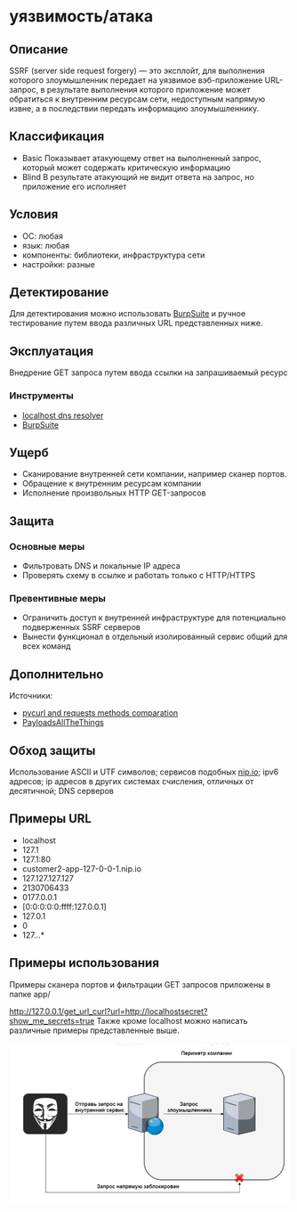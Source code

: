 # уязвимость/атака

## Описание
SSRF (server side request forgery) — это эксплойт, для выполнения которого злоумышленник передает на уязвимое вэб-приложение URL-запрос, в результате выполнения которого приложение может обратиться к внутренним ресурсам сети, недоступным напрямую извне, а в последствии передать информацию злоумышленнику.

## Классификация
- Basic
Показывает атакующему ответ на выполненный запрос, который может содержать критическую информацию
- Blind
В результате атакующий не видит ответа на запрос, но приложение его исполняет

## Условия
- ОС: любая
- язык: любая
- компоненты: библиотеки, инфраструктура сети
- настройки: разные

## Детектирование
Для детектирования можно использовать [BurpSuite](https://portswigger.net/burp) и ручное тестирование путем ввода различных URL представленных ниже.


## Эксплуатация
Внедрение GET запроса путем ввода ссылки на запрашиваемый ресурс


### Инструменты
- [localhost dns resolver](https://nip.io/)
- [BurpSuite](https://portswigger.net/burp)

## Ущерб
- Сканирование внутренней сети компании, например сканер портов.
- Обращение к внутренним ресурсам компании
- Исполнение произвольных HTTP GET-запросов

## Защита
### Основные меры
- Фильтровать DNS и локальные IP адреса
- Проверять схему в ссылке и работать только с HTTP/HTTPS

### Превентивные меры
- Ограничить доступ к внутренней инфраструктуре для потенциально подверженных SSRF серверов
- Вынести  функционал в отдельный изолированный сервис общий для всех команд

## Дополнительно
Источники:
- [pycurl and requests methods comparation](https://github.com/0xyd/Pycurl-vs-Requests)
- [PayloadsAllTheThings](https://github.com/swisskyrepo/PayloadsAllTheThings/blob/master/Server%20Side%20Request%20Forgery/README.md)

## Обход защиты
Использование ASCII и UTF символов; сервисов подобных [nip.io](https://nip.io/); ipv6 адресов; ip адресов в других системах счисления, отличных от десятичной; DNS серверов

## Примеры URL
- localhost
- 127.1
- 127.1:80
- customer2-app-127-0-0-1.nip.io
- 127.127.127.127
- 2130706433
- 0177.0.0.1
- [0:0:0:0:0:ffff:127.0.0.1]
- 127.0.1
- 0
- 127.*.*.*

## Примеры использования
Примеры сканера портов и фильтрации GET запросов приложены в папке app/


http://127.0.0.1/get_url_curl?url=http://localhostsecret?show_me_secrets=true
Также кроме localhost можно написать различные примеры представленные выше.

![alt text](images/img1.png) 